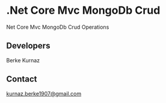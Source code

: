 # .Net Core Mvc MongoDb Crud
Net Core Mvc MongoDb Crud Operations

## Developers
Berke Kurnaz

## Contact
kurnaz.berke1907@gmail.com